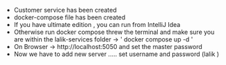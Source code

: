 - Customer service has been created
- docker-compose file has been created
- If you have ultimate edition , you can run from IntelliJ Idea
- Otherwise run docker compose threw the terminal  and make sure you are within the lalik-services folder -> ' docker compose up -d '
- On Browser -> http://localhost:5050 and set the master password
- Now we have to add new server ..... set username and password (lalik )